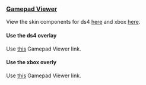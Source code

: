 ### [Gamepad Viewer](https://gamepadviewer.com/)

View the skin components for ds4 [here](https://dracula.github.io/gamepad-viewer/ds4) and xbox [here](https://dracula.github.io/gamepad-viewer/xbox).

#### Use the ds4 overlay

Use [this](https://gamepadviewer.com/?p=1&s=5&editcss=https%3A%2F%2Fdracula.github.io%2Fgamepad-viewer%2Fds4%2Fedit.css) Gamepad Viewer link.

#### Use the xbox overly

Use [this](https://gamepadviewer.com/?p=1&s=1&editcss=https%3A%2F%2Fdracula.github.io%2Fgamepad-viewer%2Fxbox%2Fedit.css) Gamepad Viewer link.
